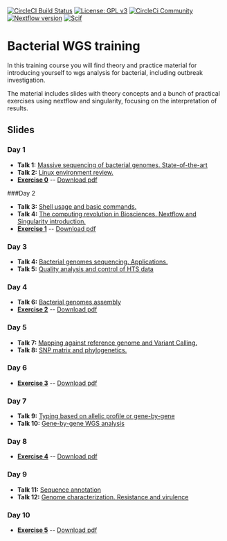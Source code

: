 [![CircleCI Build Status](https://circleci.com/gh/circleci/circleci-docs.svg?style=shield)](https://circleci.com/gh/BU-ISCIII/bacterial_wgs_training) [![License: GPL v3](https://img.shields.io/badge/License-GPL%20v3-blue.svg)](https://www.gnu.org/licenses/gpl-3.0) [![CircleCi Community](https://img.shields.io/badge/community-CircleCI%20Discuss-343434.svg)](https://discuss.circleci.com) [![Nextflow version](https://img.shields.io/badge/nextflow->0.29.0-green.svg)](http://nextflow.io) [![Scif](https://img.shields.io/badge/Filesystem-Scientific-brightgreen.svg)](https://sci-f.github.io)

# Bacterial WGS training
In this training course you will find theory and practice material for introducing yourself to wgs analysis for bacterial, including outbreak investigation.

The material includes slides with theory concepts and a bunch of practical exercises using nextflow and singularity, focusing on the interpretation of results.

## Slides
### Day 1
- **Talk 1:** [Massive sequencing of bacterial genomes. State-of-the-art](slides/talk1/curso_SeqGenBac_session1.1_Introduccion_ICuesta_v3.pdf)
- **Talk 2:** [Linux environment review.](slides/talk2/curso_SeqGenBac_session1.2_linux.pdf)
- [**Exercise 0**](exercises/00_SetUp.md) -- [Download pdf](exercises/00_Setup.pdf)

###Day 2
- **Talk 3:** [Shell usage and basic commands.](slides/talk2/curso_SeqGenBac_session1.2_linux.pdf)
- **Talk 4:** [The computing revolution in Biosciences. Nextflow and Singularity introduction.](slides/talk3/curso_SeqGenBac_session1.3_ChangingComputingParadigm.pdf)
- [**Exercise 1**](exercises/01_LinuxNextflowSingularity.md) -- [Download pdf](exercises/01_LinuxNextflowSingularity.pdf)

### Day 3
- **Talk 4:** [Bacterial genomes sequencing. Applications.](slides/talk4/curso_SeqGenBac_session2.1_aplicaciones_ICuesta.pdf)
- **Talk 5:** [Quality analysis and control of HTS data](slides/talk5/curso_SeqGenBac_session2.2_quality_assesment.pdf)

### Day 4
- **Talk 6:** [Bacterial genomes assembly](slides/talk6/curso_SeqGenBac_session2.3_assembly.pdf)
- [**Exercise 2**](exercises/02_QualityAndAssembly.md) -- [Download pdf](exercises/02_QualityAndAssembly.pdf)

### Day 5
- **Talk 7:** [Mapping against reference genome and Variant Calling.](slides/talk7/curso_SeqGenBac_session3.1_MappingAndVariantCalling.pdf)
- **Talk 8:** [SNP matrix and phylogenetics.](slides/talk8/curso_SeqGenBac_session3.2_SNPMatrixAndPhylogenetics.pdf)

### Day 6
- [**Exercise 3**](exercises/03_outbreakSNP.md) -- [Download pdf](exercises/03_outbreakSNP.pdf)

### Day 7
- **Talk 9:** [Typing based on allelic profile or gene-by-gene](slides/talk9/curso_SeqGenBac_session4.1_tipificacion-gen-by-gene_ICuesta.pdf)
- **Talk 10:** [Gene-by-gene WGS analysis](slides/talk10/curso_SeqGenBac_session4.2_GeneByGenevsSNPs_v2.pdf)

### Day 8
- [**Exercise 4**](exercises/04_outbreakcgMLST.md) -- [Download pdf](exercises/04_outbreakcgMLST.pdf)

### Day 9
- **Talk 11:** [Sequence annotation](https://github.com/BU-ISCIII/bacterial_wgs_training/blob/master/slides/talk11/curso_SeqGenBac_session5.1_annotation.pdf)
- **Talk 12:** [Genome characterization. Resistance and virulence](https://github.com/BU-ISCIII/bacterial_wgs_training/blob/master/slides/talk12/)

### Day 10
- [**Exercise 5**](exercises/05_annotation.md) -- [Download pdf](exercises/05_annotation.pdf)
